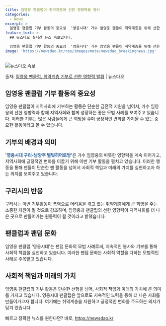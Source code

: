 ```yaml
---
title: 임영웅 팬클럽이 취약계층에 선한 영향력을 행사
categories:
  - News
excerpt: >
  임영웅 팬클럽 기부 활동의 중요성  ‘영웅시대' 가수 임영웅 팬들이 취약계층을 위해 선한 영향력을 펼치며 아…
feature_text: >
  ## 뉴스다오 실시간 뉴스 속보입니다.

  임영웅 팬클럽 기부 활동의 중요성  ‘영웅시대' 가수 임영웅 팬들이 취약계층을 위해 선한 영향력을 펼치며 아…
image: 'https://newsdao.kr/res/images/meta/newsdao_breakingnews.jpg'
---
```


![뉴스다오 속보](https://newsdao.kr/res/images/meta/newsdao_breakingnews.jpg)

<p>출처: <a href="https://newsdao.kr/4399" rel="dofollow">임영웅 팬클럽, 취약계층 기부로 선한 영향력 발휘</a> | 뉴스다오</p>

<h2 data-ke-size="size26">임영웅 팬클럽 기부 활동의 중요성</h2>
임영웅 팬클럽이 지역사회에 기부하는 활동은 단순한 금전적 지원을 넘어서, 가수 임영웅의 선한 영향력과 함께 지역사회와 함께 성장하는 좋은 모범 사례를 보여주고 있습니다. 이러한 기부는 많은 사람들에게 큰 희망을 주며 긍정적인 변화를 가져올 수 있는 중요한 활동이라고 볼 수 있습니다.

<h2 data-ke-size="size26">기부의 배경과 의미</h2>
<b><span style="color: #1a5490;">'영웅시대 구리-남양주 별빛히어로방'</span></b>은 가수 임영웅의 따뜻한 영향력을 계속 이어가고, 지역사회에 긍정적인 변화를 이끌기 위해 이번 기부 활동을 펼치고 있습니다. 이러한 행동을 통해 팬들이 단순한 팬 활동을 넘어서 사회적 책임과 미래의 가치를 실현하고자 하는 의지를 보여주고 있습니다.

<h2 data-ke-size="size26">구리시의 반응</h2>
구리시는 이번 기부활동이 폭염으로 어려움을 겪고 있는 취약계층에게 큰 희망을 주는 소중한 자원이 될 것으로 강조하며, 임영웅과 팬클럽의 선한 영향력이 지역사회를 더 나은 곳으로 만들어가는 원동력이 될 것이라고 밝혔습니다.

<h2 data-ke-size="size26">팬클럽과 팬덤 문화</h2>
임영웅 팬클럽 '영웅시대'는 팬덤 문화의 모범 사례로써, 지속적인 봉사와 기부를 통해 사회적 책임을 실천하고 있습니다. 이러한 팬덤 문화는 사회적 역할을 다하는 모범적인 사례로 주목받고 있습니다.

<h2 data-ke-size="size26">사회적 책임과 미래의 가치</h2>
임영웅 팬클럽의 기부 활동은 단순한 선행을 넘어, 사회적 책임과 미래의 가치에 큰 의미를 가지고 있습니다. 영웅시대 팬클럽은 앞으로도 지속적인 노력을 통해 더 나은 사회를 만들어가고자 합니다. 여기에는 취약계층을 지원하고 긍정적인 변화를 주도하는 의지가 담겨 있습니다. 

빠르고 정확한 뉴스를 원한다면? 바로, <a href="https://newsdao.kr" rel="dofollow">https://newsdao.kr</a>


    
